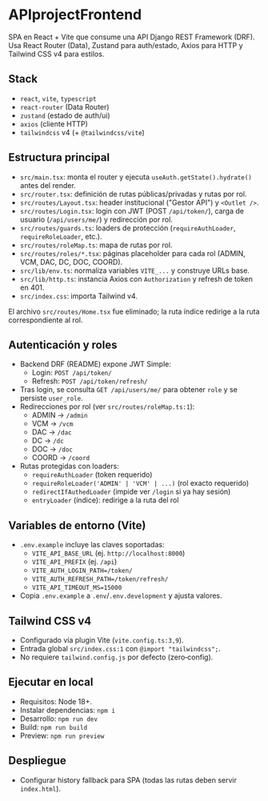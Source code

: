 ﻿# APIprojectFrontend

SPA en React + Vite que consume una API Django REST Framework (DRF). Usa React Router (Data), Zustand para auth/estado, Axios para HTTP y Tailwind CSS v4 para estilos.

## Stack
- `react`, `vite`, `typescript`
- `react-router` (Data Router)
- `zustand` (estado de auth/ui)
- `axios` (cliente HTTP)
- `tailwindcss` v4 (+ `@tailwindcss/vite`)

## Estructura principal
- `src/main.tsx`: monta el router y ejecuta `useAuth.getState().hydrate()` antes del render.
- `src/router.tsx`: definición de rutas públicas/privadas y rutas por rol.
- `src/routes/Layout.tsx`: header institucional ("Gestor API") y `<Outlet />`.
- `src/routes/Login.tsx`: login con JWT (POST `/api/token/`), carga de usuario (`/api/users/me/`) y redirección por rol.
- `src/routes/guards.ts`: loaders de protección (`requireAuthLoader`, `requireRoleLoader`, etc.).
- `src/routes/roleMap.ts`: mapa de rutas por rol.
- `src/routes/roles/*.tsx`: páginas placeholder para cada rol (ADMIN, VCM, DAC, DC, DOC, COORD).
- `src/lib/env.ts`: normaliza variables `VITE_...` y construye URLs base.
- `src/lib/http.ts`: instancia Axios con `Authorization` y refresh de token en 401.
- `src/index.css`: importa Tailwind v4.

El archivo `src/routes/Home.tsx` fue eliminado; la ruta índice redirige a la ruta correspondiente al rol.

## Autenticación y roles
- Backend DRF (README) expone JWT Simple:
  - Login: `POST /api/token/`
  - Refresh: `POST /api/token/refresh/`
- Tras login, se consulta `GET /api/users/me/` para obtener `role` y se persiste `user_role`.
- Redirecciones por rol (ver `src/routes/roleMap.ts:1`):
  - ADMIN → `/admin`
  - VCM → `/vcm`
  - DAC → `/dac`
  - DC → `/dc`
  - DOC → `/doc`
  - COORD → `/coord`
- Rutas protegidas con loaders:
  - `requireAuthLoader` (token requerido)
  - `requireRoleLoader('ADMIN' | 'VCM' | ...)` (rol exacto requerido)
  - `redirectIfAuthedLoader` (impide ver `/login` si ya hay sesión)
  - `entryLoader` (índice): redirige a la ruta del rol

## Variables de entorno (Vite)
- `.env.example` incluye las claves soportadas:
  - `VITE_API_BASE_URL` (ej. `http://localhost:8000`)
  - `VITE_API_PREFIX` (ej. `/api`)
  - `VITE_AUTH_LOGIN_PATH=/token/`
  - `VITE_AUTH_REFRESH_PATH=/token/refresh/`
  - `VITE_API_TIMEOUT_MS=15000`
- Copia `.env.example` a `.env`/`.env.development` y ajusta valores.

## Tailwind CSS v4
- Configurado vía plugin Vite (`vite.config.ts:3,9`).
- Entrada global `src/index.css:1` con `@import "tailwindcss";`.
- No requiere `tailwind.config.js` por defecto (zero‑config).

## Ejecutar en local
- Requisitos: Node 18+.
- Instalar dependencias: `npm i`
- Desarrollo: `npm run dev`
- Build: `npm run build`
- Preview: `npm run preview`

## Despliegue
- Configurar history fallback para SPA (todas las rutas deben servir `index.html`).
